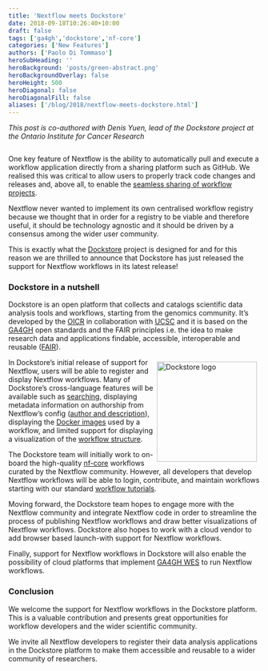 ```yaml
---
title: 'Nextflow meets Dockstore'
date: 2018-09-18T10:26:40+10:00
draft: false
tags: ['ga4gh','dockstore','nf-core']
categories: ['New Features']
authors: ['Paolo Di Tommaso']
heroSubHeading: ''
heroBackground: 'posts/green-abstract.png'
heroBackgroundOverlay: false
heroHeight: 500
heroDiagonal: false
heroDiagonalFill: false
aliases: ['/blog/2018/nextflow-meets-dockstore.html']
---
```


<div class='text-muted' style='margin-bottom:2em'>
<i>This post is co-authored with Denis Yuen, lead of the Dockstore project at the Ontario Institute for Cancer Research</i>
</div>

One key feature of Nextflow is the ability to automatically pull and execute a workflow application directly from a sharing platform such as GitHub. We realised this was critical to allow users to properly track code changes and releases and, above all, to enable the [seamless sharing of workflow projects](/posts/2016/best-practice-for-reproducibility).

Nextflow never wanted to implement its own centralised workflow registry because we thought that in order for a registry to be viable and therefore useful, it should be technology agnostic and it should be driven by a consensus among the wider user community.

This is exactly what the [Dockstore](https://dockstore.org/) project is designed for and for this reason we are thrilled to announce that Dockstore has just released the support for Nextflow workflows in its latest release!

### Dockstore in a nutshell

Dockstore is an open platform that collects and catalogs scientific data analysis tools and workflows, starting from the genomics community. It’s developed by the [OICR](https://oicr.on.ca/) in collaboration with [UCSC](https://ucscgenomics.soe.ucsc.edu/) and it is based on the [GA4GH](https://www.ga4gh.org/) open standards and the FAIR principles i.e. the idea to make research data and applications findable, accessible, interoperable and reusable ([FAIR](https://www.nature.com/articles/sdata201618)).

<img src='/posts/dockstore.png' alt="Dockstore logo" style='float:right; width: 150pt; padding: .5em;' />


In Dockstore’s initial release of support for Nextflow, users will be able to register and display Nextflow workflows. Many of Dockstore’s cross-language features will be available such as [searching](https://dockstore.org/search?descriptorType=nfl&searchMode=files), displaying metadata information on authorship from Nextflow’s config ([author and description](https://www.nextflow.io/docs/latest/config.html?highlight=author#scope-manifest)), displaying the [Docker images](https://dockstore.org/workflows/github.com/nf-core/hlatyping:1.1.1?tab=tools) used by a workflow, and limited support for displaying a visualization of the [workflow structure](https://dockstore.org/workflows/github.com/nf-core/hlatyping:1.1.1?tab=dag).

The Dockstore team will initially work to on-board the high-quality [nf-core](https://github.com/nf-core) workflows curated by the Nextflow community. However, all developers that develop Nextflow workflows will be able to login, contribute, and maintain workflows starting with our standard [workflow tutorials](https://docs.dockstore.org/docs/publisher-tutorials/workflows/).

Moving forward, the Dockstore team hopes to engage more with the Nextflow community and integrate Nextflow code in order to streamline the process of publishing Nextflow workflows and draw better visualizations of Nextflow workflows. Dockstore also hopes to work with a cloud vendor to add browser based launch-with support for Nextflow workflows.

Finally, support for Nextflow workflows in Dockstore will also enable the possibility of cloud platforms that implement [GA4GH WES](https://github.com/ga4gh/workflow-execution-service-schemas) to run Nextflow workflows.


### Conclusion

We welcome the support for Nextflow workflows in the Dockstore platform. This is a valuable contribution and presents great opportunities for workflow developers and the wider scientific community.

We invite all Nextflow developers to register their data analysis applications in the Dockstore platform to make them accessible and reusable to a wider community of researchers.
